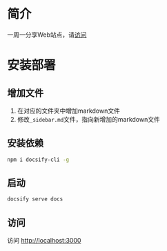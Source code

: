 # 简介

一周一分享Web站点，请[访问](https://villa-team.github.io/weekly-tips)


# 安装部署


## 增加文件

1. 在对应的文件夹中增加markdown文件
2. 修改`_sidebar.md`文件，指向新增加的markdown文件


## 安装依赖

```bash
npm i docsify-cli -g
```

## 启动

```bash
docsify serve docs
```

## 访问

访问 [http://localhost:3000](http://localhost:3000)